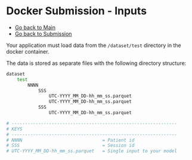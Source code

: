 # Docker Submission - Inputs

- [Go back to Main](../README.md)
- [Go back to Submission](submission.md)


Your application must load data from the `/dataset/test`  directory in the docker container.

The data is stored as separate files with the following directory structure:

```bash
dataset
    test 
        NNNN
            SSS
                UTC-YYYY_MM_DD-hh_mm_ss.parquet
                UTC-YYYY_MM_DD-hh_mm_ss.parquet
            SSS
                UTC-YYYY_MM_DD-hh_mm_ss.parquet

# --------------------------------------------------------------
# KEYS
# --------------------------------------------------------------
# NNNN                              = Patient id
# SSS                               = Session id 
# UTC-YYYY_MM_DD-hh_mm_ss.parquet   = Single input to your model
```
